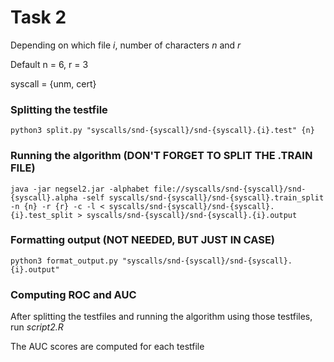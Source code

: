 
# Task 2
Depending on which file _i_, number of characters _n_ and _r_

Default n = 6, r = 3

syscall = {unm, cert}

### Splitting the testfile

```python3 split.py "syscalls/snd-{syscall}/snd-{syscall}.{i}.test" {n}```

### Running the algorithm (DON'T FORGET TO SPLIT THE .TRAIN FILE)

```java -jar negsel2.jar -alphabet file://syscalls/snd-{syscall}/snd-{syscall}.alpha -self syscalls/snd-{syscall}/snd-{syscall}.train_split -n {n} -r {r} -c -l < syscalls/snd-{syscall}/snd-{syscall}.{i}.test_split > syscalls/snd-{syscall}/snd-{syscall}.{i}.output```


### Formatting output (NOT NEEDED, BUT JUST IN CASE)

```python3 format_output.py "syscalls/snd-{syscall}/snd-{syscall}.{i}.output"```

### Computing ROC and AUC
After splitting the testfiles and running the algorithm using those testfiles, run _script2.R_ 

The AUC scores are computed for each testfile



